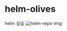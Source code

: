# helm-olives
helm 실습
![helm-repo-img](https://user-images.githubusercontent.com/48792230/255073243-f6b91dc2-27ae-471a-b0d0-d83ceb298494.png)
